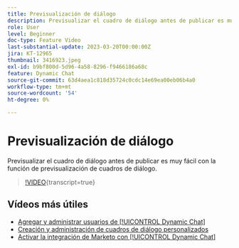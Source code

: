 ```yaml
---
title: Previsualización de diálogo
description: Previsualizar el cuadro de diálogo antes de publicar es muy fácil con la función de previsualización de cuadros de diálogo.
role: User
level: Beginner
doc-type: Feature Video
last-substantial-update: 2023-03-20T00:00:00Z
jira: KT-12965
thumbnail: 3416923.jpeg
exl-id: b9bf800d-5d96-4a58-8296-f9466186a68c
feature: Dynamic Chat
source-git-commit: 63d4aea1c818d35724c0cdc14e69ea00eb06b4a0
workflow-type: tm+mt
source-wordcount: '54'
ht-degree: 0%

---
```


# Previsualización de diálogo

Previsualizar el cuadro de diálogo antes de publicar es muy fácil con la función de previsualización de cuadros de diálogo.

>[!VIDEO](https://video.tv.adobe.com/v/3416923/?quality=12&learn=on){transcript=true}

## Vídeos más útiles

* [Agregar y administrar usuarios de [!UICONTROL Dynamic Chat]](user-management.md)
* [Creación y administración de cuadros de diálogo personalizados](dialogue-management.md)
* [Activar la integración de Marketo con [!UICONTROL Dynamic Chat]](marketo-integration.md)
